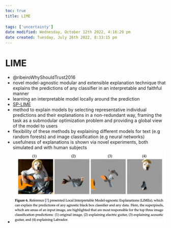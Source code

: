```yaml
---
toc: true
title: LIME

tags: ['uncertainty']
date modified: Wednesday, October 12th 2022, 4:18:29 pm
date created: Tuesday, July 26th 2022, 8:33:15 pm
---
```


# LIME
- @ribeiroWhyShouldTrust2016
- novel model-agnostic modular and extensible explanation technique that explains the predictions of any classifier in an interpretable and faithful manner
- learning an interpretable model locally around the prediction
- [SP-LIME](SP-LIME.md)
- method to explain models by selecting representative individual predictions and their explanations in a non-redundant way, framing the task as a submodular optimization problem and providing a global view of the model to users
- flexibility of these methods by explaining different models for text (e.g random forests) and image classification (e.g neural networks)
- usefulness of explanations is shown via novel experiments, both simulated and with human subjects
- ![](../images/Pasted%20image%2020221012161828.png)



